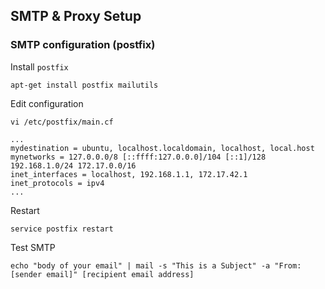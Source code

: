 ## SMTP & Proxy Setup

### SMTP configuration (postfix)

Install `postfix`
```
apt-get install postfix mailutils
```

Edit configuration

`vi /etc/postfix/main.cf`

```
...
mydestination = ubuntu, localhost.localdomain, localhost, local.host
mynetworks = 127.0.0.0/8 [::ffff:127.0.0.0]/104 [::1]/128 192.168.1.0/24 172.17.0.0/16
inet_interfaces = localhost, 192.168.1.1, 172.17.42.1
inet_protocols = ipv4
...
```

Restart

```
service postfix restart
```

Test SMTP

```
echo "body of your email" | mail -s "This is a Subject" -a "From: [sender email]" [recipient email address]

```
